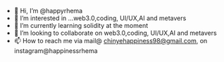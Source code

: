 - 👋 Hi, I’m @happyrhema
- 👀 I’m interested in ...web3.0,coding, UI/UX,AI and metavers
- 🌱 I’m currently learning solidity at the moment 
- 💞️ I’m looking to collaborate on web3.0,coding, UI/UX,AI and metavers 
- 📫 How to reach me via mail@ chinyehappiness98@gmail.com, on instagram@happinessrhema

<!---
happyrhema/happyrhema is a ✨ special ✨ repository because its `README.md` (this file) appears on your GitHub profile.
You can click the Preview link to take a look at your changes.
--->
